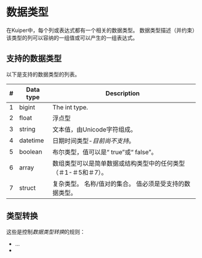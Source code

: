 # 数据类型

在Kuiper中，每个列或表达式都有一个相关的数据类型。 数据类型描述（并约束）该类型的列可以容纳的一组值或可以产生的一组表达式。



## 支持的数据类型

以下是支持的数据类型的列表。

| #    | Data type | Description                                                  |
| ---- | --------- | ------------------------------------------------------------ |
| 1    | bigint    | The int type.                                                |
| 2    | float     | 浮点型                                                       |
| 3    | string    | 文本值，由Unicode字符组成。                                  |
| 4    | datetime  | 日期时间类型-*目前尚不支持*。                                |
| 5    | boolean   | 布尔类型，值可以是“ true”或“ false”。                        |
| 6    | array     | 数组类型可以是简单数据或结构类型中的任何类型（＃1-＃5和＃7）。 |
| 7    | struct    | 复杂类型。 名称/值对的集合。 值必须是受支持的数据类型。      |



## 类型转换

这些是控制*数据类型转换*的规则：

- ...
- 

